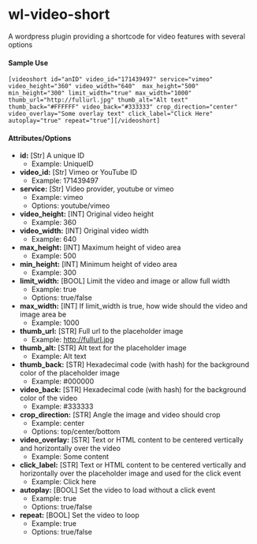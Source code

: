 # wl-video-short
A wordpress plugin providing a shortcode for video features with several options

#### Sample Use
```
[videoshort id="anID" video_id="171439497" service="vimeo" video_height="360" video_width="640"  max_height="500" min_height="300" limit_width="true" max_width="1000"  thumb_url="http://fullurl.jpg" thumb_alt="Alt text" thumb_back="#FFFFFF" video_back="#333333" crop_direction="center" video_overlay="Some overlay text" click_label="Click Here" autoplay="true" repeat="true"][/videoshort]
```

#### Attributes/Options
- **id:** [Str] A unique ID
  - Example: UniqueID
- **video_id:** [Str] Vimeo or YouTube ID
  - Example: 171439497
- **service:** [Str] Video provider, youtube or vimeo
  - Example: vimeo
  - Options: youtube/vimeo
- **video_height:** [INT] Original video height
  - Example: 360
- **video_width:** [INT] Original video width
  - Example: 640
- **max_height:** [INT] Maximum height of video area
  - Example: 500
- **min_height:** [INT] Minimum height of video area
  - Example: 300
- **limit_width:** [BOOL] Limit the video and image or allow full width
  - Example: true
  - Options: true/false
- **max_width:** [INT] If limit_width is true, how wide should the video and image area be
  - Example: 1000
- **thumb_url:** [STR] Full url to the placeholder image
  - Example: http://fullurl.jpg
- **thumb_alt:** [STR] Alt text for the placeholder image
  - Example: Alt text
- **thumb_back:** [STR] Hexadecimal code (with hash) for the background color of the placeholder image
  - Example: #000000
- **video_back:** [STR] Hexadecimal code (with hash) for the background color of the video
  - Example: #333333
- **crop_direction:** [STR] Angle the image and video should crop
  - Example: center
  - Options: top/center/bottom
- **video_overlay:** [STR] Text or HTML content to be centered vertically and horizontally over the video
  - Example: Some content
- **click_label:** [STR] Text or HTML content to be centered vertically and horizontally over the placeholder image and used for the click event
  - Example: Click here
- **autoplay:** [BOOL] Set the video to load without a click event
  - Example: true
  - Options: true/false
- **repeat:** [BOOL] Set the video to loop
  - Example: true
  - Options: true/false